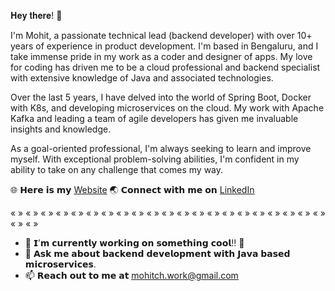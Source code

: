 𝐇𝐞𝐲 𝐭𝐡𝐞𝐫𝐞! 👋 

I'm Mohit, a passionate technical lead (backend developer) with over 10+ years of experience in product development. I'm based in Bengaluru, and I take immense pride in my work as a coder and designer of apps. My love for coding has driven me to be a cloud professional and backend specialist with extensive knowledge of Java and associated technologies.

Over the last 5 years, I have delved into the world of Spring Boot, Docker with K8s, and developing microservices on the cloud. My work with Apache Kafka and leading a team of agile developers has given me invaluable insights and knowledge.

As a goal-oriented professional, I'm always seeking to learn and improve myself. With exceptional problem-solving abilities, I'm confident in my ability to take on any challenge that comes my way.

🌐 𝗛𝗲𝗿𝗲 𝗶𝘀 𝗺𝘆 [Website](https://mohitchaudhary.com/)
🌏 𝗖𝗼𝗻𝗻𝗲𝗰𝘁 𝘄𝗶𝘁𝗵 𝗺𝗲 𝗼𝗻 [LinkedIn](https://www.linkedin.com/in/mohitchaudhary91/)

« » « » « » « » « » « » « » « » « » « » « » « » « » « » « » « » « » « » « » « » « » « » « »

- 🔭 𝗜’𝗺 𝗰𝘂𝗿𝗿𝗲𝗻𝘁𝗹𝘆 𝘄𝗼𝗿𝗸𝗶𝗻𝗴 𝗼𝗻 𝘀𝗼𝗺𝗲𝘁𝗵𝗶𝗻𝗴 𝗰𝗼𝗼𝗹!! :crossed_fingers:
- 💬 𝗔𝘀𝗸 𝗺𝗲 𝗮𝗯𝗼𝘂𝘁 𝗯𝗮𝗰𝗸𝗲𝗻𝗱 𝗱𝗲𝘃𝗲𝗹𝗼𝗽𝗺𝗲𝗻𝘁 𝘄𝗶𝘁𝗵 𝗝𝗮𝘃𝗮 𝗯𝗮𝘀𝗲𝗱 𝗺𝗶𝗰𝗿𝗼𝘀𝗲𝗿𝘃𝗶𝗰𝗲𝘀.
- 📫 𝗥𝗲𝗮𝗰𝗵 𝗼𝘂𝘁 𝘁𝗼 𝗺𝗲 𝗮𝘁 <u>mohitch.work@gmail.com</u>






